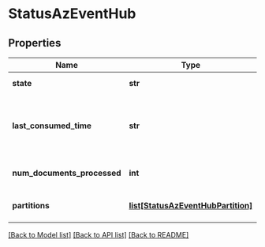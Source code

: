 # StatusAzEventHub

## Properties
Name | Type | Description | Notes
------------ | ------------- | ------------- | -------------
**state** | **str** | State of the source | [optional] 
**last_consumed_time** | **str** | Time at which the last document was consumed | [optional] 
**num_documents_processed** | **int** | Number of documents consumed | [optional] 
**partitions** | [**list[StatusAzEventHubPartition]**](StatusAzEventHubPartition.md) | Status info per partition | [optional] 

[[Back to Model list]](../README.md#documentation-for-models) [[Back to API list]](../README.md#documentation-for-api-endpoints) [[Back to README]](../README.md)


